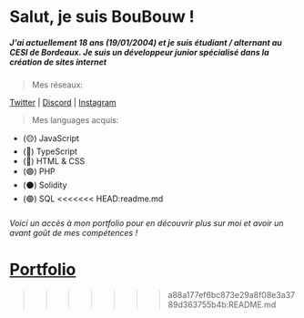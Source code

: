 # Salut, je suis BouBouw !
##### J'ai actuellement 18 ans (19/01/2004) et je suis étudiant / alternant au CESI de Bordeaux. Je suis un développeur **junior** spécialisé dans la création de sites internet

> Mes réseaux:

[Twitter](https://twitter.com/BouuBouw) | [Discord](https://discord.com) | [Instagram](https://www.instagram.com/samy.hamdi_/)

> Mes languages acquis:
- (🟡) JavaScript
- (🔵) TypeScript
- (🔴) HTML & CSS
- (🟣) PHP
- (⚫️) Solidity
- (🟢) SQL
<<<<<<< HEAD:readme.md

###### Voici un accès à mon portfolio pour en découvrir plus sur moi et avoir un avant goût de mes compétences !
[Portfolio](https://boubouw.xyz)
=======
>>>>>>> a88a177ef6bc873e29a8f08e3a3789d363755b4b:README.md
